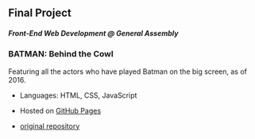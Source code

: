 ## Final Project 
##### Front-End Web Development @ General Assembly

### BATMAN: Behind the Cowl

Featuring all the actors who have played Batman on the big screen, as of 2016.

- Languages: HTML, CSS, JavaScript

- Hosted on [GitHub Pages](https://secretagentan.github.io)

- [original repository](https://github.com/secretagentan/fewd-final-project)
